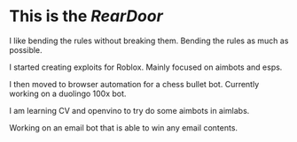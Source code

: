 # This is the _RearDoor_

I like bending the rules without breaking them. Bending the rules as much as possible. 

I started creating exploits for Roblox. Mainly focused on aimbots and esps.

I then moved to browser automation for a chess bullet bot. Currently working on a duolingo 100x bot.

I am learning CV and openvino to try do some aimbots in aimlabs. 

Working on an email bot that is able to win any email contents.
